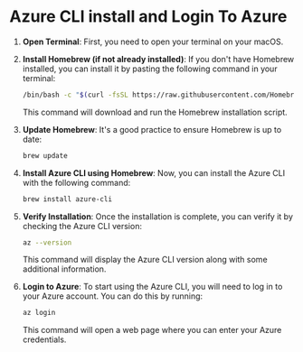 # Azure CLI install and Login To Azure

1. **Open Terminal**: First, you need to open your terminal on your macOS.

2. **Install Homebrew (if not already installed)**: If you don't have Homebrew installed, you can install it by pasting the following command in your terminal:
   ```bash
   /bin/bash -c "$(curl -fsSL https://raw.githubusercontent.com/Homebrew/install/HEAD/install.sh)"
   ```
   This command will download and run the Homebrew installation script.

3. **Update Homebrew**: It's a good practice to ensure Homebrew is up to date:
   ```bash
   brew update
   ```

4. **Install Azure CLI using Homebrew**: Now, you can install the Azure CLI with the following command:
   ```bash
   brew install azure-cli
   ```

5. **Verify Installation**: Once the installation is complete, you can verify it by checking the Azure CLI version:
   ```bash
   az --version
   ```
   This command will display the Azure CLI version along with some additional information.

6. **Login to Azure**: To start using the Azure CLI, you will need to log in to your Azure account. You can do this by running:
   ```bash
   az login
   ```
   This command will open a web page where you can enter your Azure credentials.

